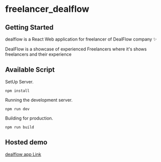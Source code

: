 # freelancer_dealflow

## Getting Started

dealflow is a React Web application for freelancer of DealFlow company ✨

DealFlow is a showcase of experienced Freelancers where it's shows freelancers and their experience

## Available Script

SetUp Server.

``
npm install
``

Running the development server.

``
npm run dev
``

Building for production.

``
npm run build
``
## Hosted demo
[dealflow app Link](https://dealflowfreelancer.netlify.app/)
